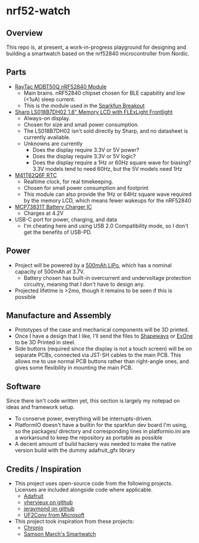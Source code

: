 # nrf52-watch

## Overview

This repo is, at present, a work-in-progress playground for designing and
building a smartwatch based on the nrf52840 microcontroller from Nordic.

## Parts

  * [RayTac MDBT50Q nRF52840 Module](https://www.raytac.com/product/ins.php?index_id=24)
    * Main brains. nRF52840 chipset chosen for BLE capability and low (&lt;1uA)
      sleep current.
    * This is the module used in the [Sparkfun Breakout](https://www.sparkfun.com/products/15025)
  * [Sharp LS018B7DH02 1.8" Memory LCD with FLExLight Frontlight](https://www.digikey.com/product-detail/en/flex-lighting/12616-06_T1/12616-06_T1-ND/9602610)
    * Always-on display.
    * Chosen for size and small power consumption.
    * The LS018B7DH02 isn't sold directly by Sharp, and no datasheet is
      currently available.
    * Unknowns are currently
      * Does the display require 3.3V or 5V power?
      * Does the display require 3.3V or 5V logic?
      * Does the display require a 1Hz or 60Hz square wave for biasing? 3.3V
        models tend to need 60Hz, but the 5V models need 1Hz
  * [M41T62Q6F RTC](https://www.digikey.com/product-detail/en/stmicroelectronics/M41T62Q6F/497-3907-1-ND/714738)
    * Realtime clock, for real timekeeping.
    * Chosen for small power consumption and footprint
    * This module can also provide the 1Hz or 64Hz square wave required by the
      memory LCD, which means fewer wakeups for the nRF52840
  * [MCP73831T Battery Charger IC](https://www.digikey.com/product-detail/en/microchip-technology/MCP73831T-2DCI-OT/MCP73831T-2DCI-OTCT-ND/1979804) 
    * Charges at 4.2V
  * USB-C port for power, charging, and data
    * I'm cheating here and using USB 2.0 Compatibility mode, so I don't get the
      benefits of USB-PD.

## Power

  * Project will be powered by a [500mAh LiPo](https://www.adafruit.com/product/1578),
    which has a nominal capacity of 500mAh at 3.7V.
    * Battery chosen has built-in overcurrent and undervoltage protection
      circuitry, meaning that I don't have to design any.
  * Projected lifetime is &gt;2mo, though it remains to be seen if this is
    possible

## Manufacture and Assembly

  * Prototypes of the case and mechanical components will be 3D printed.
  * Once I have a design that I like, I'll send the files to
    [Shapeways](http://shapeways.com) or [ExOne](http://exone.com) to be 3D
    Printed in steel.
  * Side buttons (required since the display is not a touch screen) will be on
    separate PCBs, connected via JST-SH cables to the main PCB. This allows me
    to use normal PCB buttons rather than right-angle ones, and gives some
    flexibility in mounting the main PCB.

## Software

  Since there isn't code written yet, this section is largely my notepad on
  ideas and framework setup.

  * To conserve power, everything will be interrupts-driven. 
  * PlatformIO doesn't have a builtin for the sparkfun dev board I'm using, so
    the packages/ directory and corresponding lines in platformio.ini are a
    workaround to keep the repository as portable as possible
  * A decent amount of build hackery was needed to make the native version build
    with the dummy adafruit_gfx library

## Credits / Inspiration

  * This project uses open-source code from the following projects. Licenses are
    included alongside code where applicable.
    * [Adafruit](https://github.com/adafruit/Adafruit-GFX-Library)
    * [vhervieux on github](https://github.com/croutor/Adafruit_GFX_dummy_display)
    * [jeraymond on github](https://github.com/jeraymond/pio-sparkfun_pro_nrf52840_mini-setup)
    * [UF2Conv from Microsoft](https://raw.githubusercontent.com/microsoft/uf2/master/utils/uf2conv.py)
  * This project took inspiration from these projects:
    * [Chronio](https://hackaday.io/project/12876-chronio)
    * [Samson March's Smartwatch](https://imgur.com/a/FSBwD3g)
